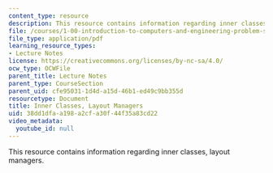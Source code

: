 ```yaml
---
content_type: resource
description: This resource contains information regarding inner classes, layout managers.
file: /courses/1-00-introduction-to-computers-and-engineering-problem-solving-spring-2012/38dd1dfaa198a2cfa30f44f35a83cd22_MIT1_00S12_Lec_19.pdf
file_type: application/pdf
learning_resource_types:
- Lecture Notes
license: https://creativecommons.org/licenses/by-nc-sa/4.0/
ocw_type: OCWFile
parent_title: Lecture Notes
parent_type: CourseSection
parent_uid: cfe95031-1d4d-a15d-46b1-ed49c9bb355d
resourcetype: Document
title: Inner Classes, Layout Managers
uid: 38dd1dfa-a198-a2cf-a30f-44f35a83cd22
video_metadata:
  youtube_id: null
---
```

This resource contains information regarding inner classes, layout managers.